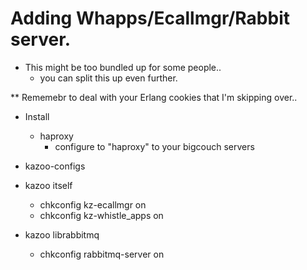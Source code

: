 # Adding Whapps/Ecallmgr/Rabbit server.

* This might be too bundled up for some people..
  * you can split this up even further.

** Rememebr to deal with your Erlang cookies that I'm skipping over..

* Install
  * haproxy
    * configure to "haproxy" to your bigcouch servers
* kazoo-configs
* kazoo itself
  * chkconfig kz-ecallmgr on
  * chkconfig kz-whistle_apps on

* kazoo librabbitmq
  * chkconfig rabbitmq-server on


